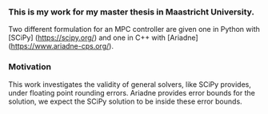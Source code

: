 ### This is my work for my master thesis in Maastricht University.
Two different formulation for an MPC controller are given one in Python with [SCiPy] (https://scipy.org/) and one in C++ with [Ariadne] (https://www.ariadne-cps.org/).

### Motivation

This work investigates the validity of general solvers, like SCiPy provides, under floating point rounding errors.
Ariadne provides error bounds for the solution, we expect the SCiPy solution to be inside these error bounds.
